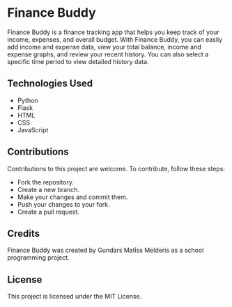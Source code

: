 # Finance Buddy
Finance Buddy is a finance tracking app that helps you keep track of your income, expenses, and overall budget. With Finance Buddy, you can easily add income and expense data, view your total balance, income and expense graphs, and review your recent history. You can also select a specific time period to view detailed history data.

## Technologies Used
* Python
* Flask
* HTML
* CSS
* JavaScript
## Contributions
Contributions to this project are welcome. To contribute, follow these steps:

* Fork the repository.
* Create a new branch.
* Make your changes and commit them.
* Push your changes to your fork.
* Create a pull request.

## Credits
Finance Buddy was created by Gundars Matīss Melderis as a school programming project.

## License
This project is licensed under the MIT License.
